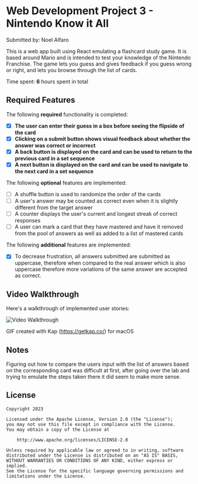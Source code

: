 # Web Development Project 3 - Nintendo Know it All

Submitted by: Noel Alfaro

This is a web app built using React emulating a flashcard study game. It is based around Mario and is intended to test your knowledge of the Nintendo Franchise. The game lets you guess and gives feedback if you guess wrong or right, and lets you browse through the list of cards.

Time spent: **6** hours spent in total

## Required Features

The following **required** functionality is completed:

- [x] **The user can enter their guess in a box before seeing the flipside of the card**
- [x] **Clicking on a submit button shows visual feedback about whether the answer was correct or incorrect**
- [x] **A back button is displayed on the card and can be used to return to the previous card in a set sequence**
- [x] **A next button is displayed on the card and can be used to navigate to the next card in a set sequence**

The following **optional** features are implemented:

- [ ] A shuffle button is used to randomize the order of the cards
- [ ] A user's answer may be counted as correct even when it is slightly different from the target answer
- [ ] A counter displays the user's current and longest streak of correct responses
- [ ] A user can mark a card that they have mastered and have it removed from the pool of answers as well as added to a list of mastered cards

The following **additional** features are implemented:

- [x] To decrease frustration, all answers submitted are submitted as uppercase, therefore when compared to the real answer which is also uppercase therefore more variations of the same answer are accepted as correct.

## Video Walkthrough

Here's a walkthrough of implemented user stories:

<img src='./src/images/gif-kapture2.gif' title='Video Walkthrough' width='' alt='Video Walkthrough' />

GIF created with Kap (https://getkap.co/) for macOS

## Notes

Figuring out how to compare the users input with the list of answers based on the corresponding card was difficult at first, after going over the lab and trying to emulate the steps taken there it did seem to make more sense.

## License

    Copyright 2023

    Licensed under the Apache License, Version 2.0 (the "License");
    you may not use this file except in compliance with the License.
    You may obtain a copy of the License at

        http://www.apache.org/licenses/LICENSE-2.0

    Unless required by applicable law or agreed to in writing, software
    distributed under the License is distributed on an "AS IS" BASIS,
    WITHOUT WARRANTIES OR CONDITIONS OF ANY KIND, either express or implied.
    See the License for the specific language governing permissions and
    limitations under the License.
